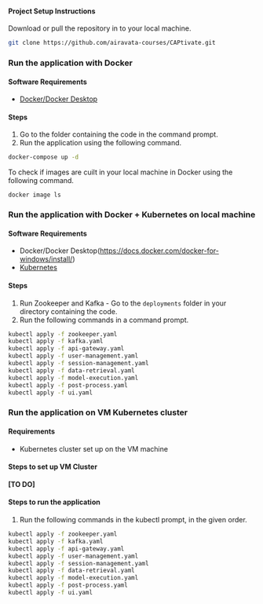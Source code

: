 #### Project Setup Instructions

Download or pull the repository in to your local machine. 

```sh
git clone https://github.com/airavata-courses/CAPtivate.git
```

### Run the application with Docker

#### Software Requirements

- [Docker/Docker Desktop](https://docs.docker.com/docker-for-windows/install/)

#### Steps
1. Go to the folder containing the code in the command prompt.
2. Run the application using the following command.
  ```sh
  docker-compose up -d
  ```

To check if images are cuilt in your local machine in Docker using the following command.
  ```
  docker image ls
  ```

### Run the application with Docker + Kubernetes on local machine

#### Software Requirements

- Docker/Docker Desktop(https://docs.docker.com/docker-for-windows/install/)
- [Kubernetes](https://kubernetes.io/docs/tasks/tools/install-kubectl/)

#### Steps
1. Run Zookeeper and Kafka -
  Go to the ```deployments``` folder in your directory containing the code.
2. Run the following commands in a command prompt.
  ```sh
  kubectl apply -f zookeeper.yaml
  kubectl apply -f kafka.yaml
  kubectl apply -f api-gateway.yaml
  kubectl apply -f user-management.yaml
  kubectl apply -f session-management.yaml
  kubectl apply -f data-retrieval.yaml
  kubectl apply -f model-execution.yaml
  kubectl apply -f post-process.yaml
  kubectl apply -f ui.yaml
  ```

### Run the application on VM Kubernetes cluster

#### Requirements

- Kubernetes cluster set up on the VM machine 


#### Steps to set up VM Cluster
**[TO DO]**

#### Steps to run the application
1. Run the following commands in the kubectl prompt, in the given order.

  ```sh
  kubectl apply -f zookeeper.yaml
  kubectl apply -f kafka.yaml
  kubectl apply -f api-gateway.yaml
  kubectl apply -f user-management.yaml
  kubectl apply -f session-management.yaml
  kubectl apply -f data-retrieval.yaml
  kubectl apply -f model-execution.yaml
  kubectl apply -f post-process.yaml
  kubectl apply -f ui.yaml
  ```
